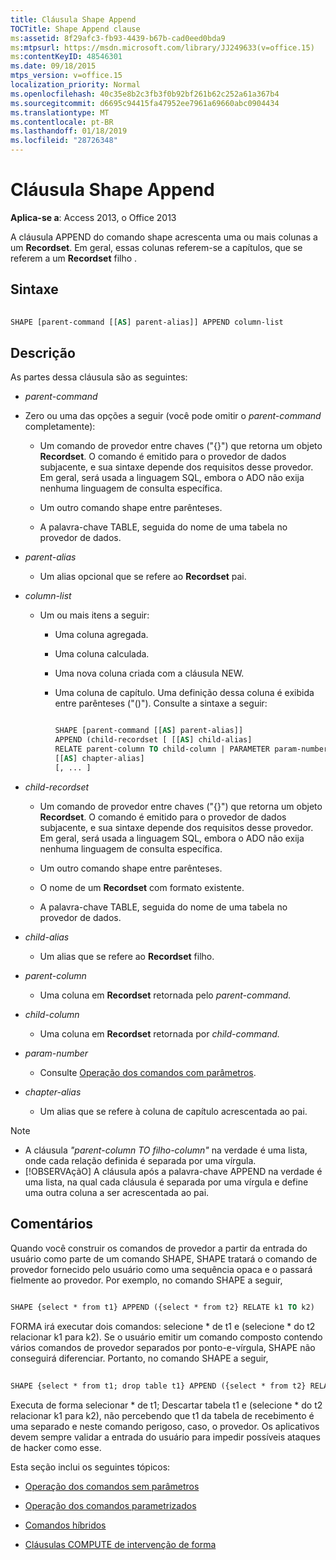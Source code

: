 ```yaml
---
title: Cláusula Shape Append
TOCTitle: Shape Append clause
ms:assetid: 8f29afc3-fb93-4439-b67b-cad0eed0bda9
ms:mtpsurl: https://msdn.microsoft.com/library/JJ249633(v=office.15)
ms:contentKeyID: 48546301
ms.date: 09/18/2015
mtps_version: v=office.15
localization_priority: Normal
ms.openlocfilehash: 40c35e8b2c3fb3f0b92bf261b62c252a61a367b4
ms.sourcegitcommit: d6695c94415fa47952ee7961a69660abc0904434
ms.translationtype: MT
ms.contentlocale: pt-BR
ms.lasthandoff: 01/18/2019
ms.locfileid: "28726348"
---
```

# <a name="shape-append-clause"></a>Cláusula Shape Append


**Aplica-se a**: Access 2013, o Office 2013

A cláusula APPEND do comando shape acrescenta uma ou mais colunas a um **Recordset**. Em geral, essas colunas referem-se a capítulos, que se referem a um **Recordset** filho .

## <a name="syntax"></a>Sintaxe

```vb 
 
SHAPE [parent-command [[AS] parent-alias]] APPEND column-list
```

## <a name="description"></a>Descrição

As partes dessa cláusula são as seguintes:

- *parent-command*

- Zero ou uma das opções a seguir (você pode omitir o *parent-command* completamente):
    
  - Um comando de provedor entre chaves ("{}") que retorna um objeto **Recordset**. O comando é emitido para o provedor de dados subjacente, e sua sintaxe depende dos requisitos desse provedor. Em geral, será usada a linguagem SQL, embora o ADO não exija nenhuma linguagem de consulta específica.
    
  - Um outro comando shape entre parênteses.
    
  - A palavra-chave TABLE, seguida do nome de uma tabela no provedor de dados.

- *parent-alias*

  - Um alias opcional que se refere ao **Recordset** pai.

- *column-list*

  - Um ou mais itens a seguir:
    
    - Uma coluna agregada.
    
    - Uma coluna calculada.
    
    - Uma nova coluna criada com a cláusula NEW.
    
    - Uma coluna de capítulo. Uma definição dessa coluna é exibida entre parênteses ("()"). Consulte a sintaxe a seguir:


        ```vb 
        
        SHAPE [parent-command [[AS] parent-alias]] 
        APPEND (child-recordset [ [[AS] child-alias] 
        RELATE parent-column TO child-column | PARAMETER param-number, ... ]) 
        [[AS] chapter-alias] 
        [, ... ] 
        ```

- *child-recordset*

  - Um comando de provedor entre chaves ("{}") que retorna um objeto **Recordset**. O comando é emitido para o provedor de dados subjacente, e sua sintaxe depende dos requisitos desse provedor. Em geral, será usada a linguagem SQL, embora o ADO não exija nenhuma linguagem de consulta específica.
    
  - Um outro comando shape entre parênteses.
    
  - O nome de um **Recordset** com formato existente.
    
  - A palavra-chave TABLE, seguida do nome de uma tabela no provedor de dados.

- *child-alias*

  - Um alias que se refere ao **Recordset** filho.

- *parent-column*

  - Uma coluna em **Recordset** retornada pelo *parent-command.*

- *child-column*

  - Uma coluna em **Recordset** retornada por *child-command.*

- *param-number*

  - Consulte [Operação dos comandos com parâmetros](operation-of-parameterized-commands.md).

- *chapter-alias*

  - Um alias que se refere à coluna de capítulo acrescentada ao pai.


> [!NOTE]
> - A cláusula _"parent-column TO filho-column"_ na verdade é uma lista, onde cada relação definida é separada por uma vírgula.
> - [!OBSERVAçãO] A cláusula após a palavra-chave APPEND na verdade é uma lista, na qual cada cláusula é separada por uma vírgula e define uma outra coluna a ser acrescentada ao pai.



## <a name="remarks"></a>Comentários

Quando você construir os comandos de provedor a partir da entrada do usuário como parte de um comando SHAPE, SHAPE tratará o comando de provedor fornecido pelo usuário como uma sequência opaca e o passará fielmente ao provedor. Por exemplo, no comando SHAPE a seguir,

```vb 
 
SHAPE {select * from t1} APPEND ({select * from t2} RELATE k1 TO k2) 
```

FORMA irá executar dois comandos: selecione \* de t1 e (selecione \* do t2 relacionar k1 para k2). Se o usuário emitir um comando composto contendo vários comandos de provedor separados por ponto-e-vírgula, SHAPE não conseguirá diferenciar. Portanto, no comando SHAPE a seguir,

```vb 
 
SHAPE {select * from t1; drop table t1} APPEND ({select * from t2} RELATE k1 TO k2) 
```

Executa de forma selecionar \* de t1; Descartar tabela t1 e (selecione \* do t2 relacionar k1 para k2), não percebendo que t1 da tabela de recebimento é uma separado e neste comando perigoso, caso, o provedor. Os aplicativos devem sempre validar a entrada do usuário para impedir possíveis ataques de hacker como esse.

Esta seção inclui os seguintes tópicos:

- [Operação dos comandos sem parâmetros](operation-of-non-parameterized-commands.md)

- [Operação dos comandos parametrizados](operation-of-parameterized-commands.md)

- [Comandos híbridos](hybrid-commands.md)

- [Cláusulas COMPUTE de intervenção de forma](intervening-shape-compute-clauses.md)
